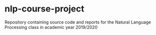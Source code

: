 # nlp-course-project
Repository containing source code and reports for the Natural Language Processing class in academic year 2019/2020

